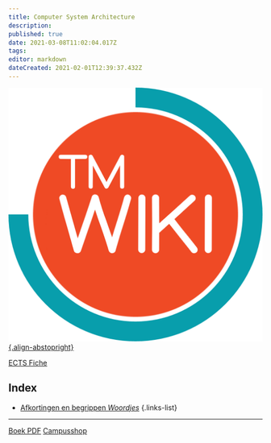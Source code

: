 ```yaml
---
title: Computer System Architecture
description: 
published: true
date: 2021-03-08T11:02:04.017Z
tags: 
editor: markdown
dateCreated: 2021-02-01T12:39:37.432Z
---
```


[![tmwiki_v1_noback.png](/tmwiki_v1_noback.png){.align-abstopright}](https://tmwiki.be/en/home)

[ECTS Fiche](http://onderwijsaanbodmechelenantwerpen.thomasmore.be/2020/syllabi/n/YT0743N.htm#activetab=doelstellingen_idm21968992)

## Index

- [Afkortingen en begrippen *Woordjes*](/en/Computer_System_Architecture/words)
{.links-list}

---
[Boek PDF](https://cdn.discordapp.com/attachments/801748204126339133/810804345435062272/Computer_Architecture_Sixth_Edition_A_Quantitative_Approach_by_John_L._Hennessy_David_A._Patterson_z.pdf)
[Campusshop](https://www.acco.be/nl-be/campusverkoop/thomas%20more%20de%20nayer)